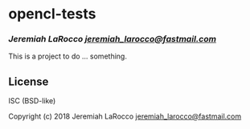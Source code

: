 # opencl-tests
### _Jeremiah LaRocco <jeremiah_larocco@fastmail.com>_

This is a project to do ... something.

## License

ISC (BSD-like)


Copyright (c) 2018 Jeremiah LaRocco <jeremiah_larocco@fastmail.com>


